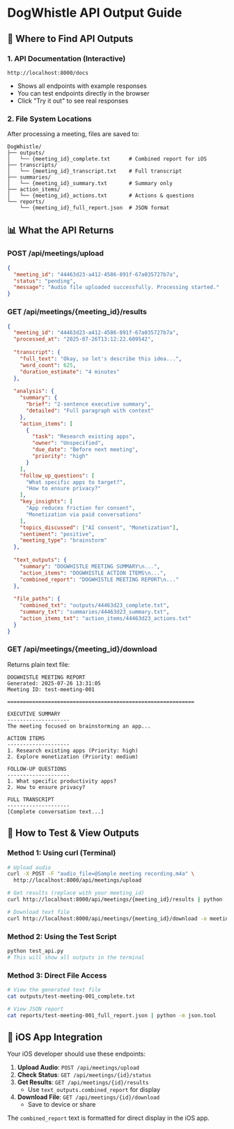 # DogWhistle API Output Guide

## 📍 Where to Find API Outputs

### 1. **API Documentation (Interactive)**
```
http://localhost:8000/docs
```
- Shows all endpoints with example responses
- You can test endpoints directly in the browser
- Click "Try it out" to see real responses

### 2. **File System Locations**
After processing a meeting, files are saved to:
```
DogWhistle/
├── outputs/
│   └── {meeting_id}_complete.txt      # Combined report for iOS
├── transcripts/
│   └── {meeting_id}_transcript.txt    # Full transcript
├── summaries/
│   └── {meeting_id}_summary.txt       # Summary only
├── action_items/
│   └── {meeting_id}_actions.txt       # Actions & questions
└── reports/
    └── {meeting_id}_full_report.json  # JSON format
```

## 📊 What the API Returns

### **POST /api/meetings/upload**
```json
{
  "meeting_id": "44463d23-a412-4586-891f-67a035727b7a",
  "status": "pending",
  "message": "Audio file uploaded successfully. Processing started."
}
```

### **GET /api/meetings/{meeting_id}/results**
```json
{
  "meeting_id": "44463d23-a412-4586-891f-67a035727b7a",
  "processed_at": "2025-07-26T13:12:22.609542",
  
  "transcript": {
    "full_text": "Okay, so let's describe this idea...",
    "word_count": 625,
    "duration_estimate": "4 minutes"
  },
  
  "analysis": {
    "summary": {
      "brief": "2-sentence executive summary",
      "detailed": "Full paragraph with context"
    },
    "action_items": [
      {
        "task": "Research existing apps",
        "owner": "Unspecified",
        "due_date": "Before next meeting",
        "priority": "high"
      }
    ],
    "follow_up_questions": [
      "What specific apps to target?",
      "How to ensure privacy?"
    ],
    "key_insights": [
      "App reduces friction for consent",
      "Monetization via paid conversations"
    ],
    "topics_discussed": ["AI consent", "Monetization"],
    "sentiment": "positive",
    "meeting_type": "brainstorm"
  },
  
  "text_outputs": {
    "summary": "DOGWHISTLE MEETING SUMMARY\n...",
    "action_items": "DOGWHISTLE ACTION ITEMS\n...",
    "combined_report": "DOGWHISTLE MEETING REPORT\n..."
  },
  
  "file_paths": {
    "combined_txt": "outputs/44463d23_complete.txt",
    "summary_txt": "summaries/44463d23_summary.txt",
    "action_items_txt": "action_items/44463d23_actions.txt"
  }
}
```

### **GET /api/meetings/{meeting_id}/download**
Returns plain text file:
```
DOGWHISTLE MEETING REPORT
Generated: 2025-07-26 13:31:05
Meeting ID: test-meeting-001

============================================================

EXECUTIVE SUMMARY
--------------------
The meeting focused on brainstorming an app...

ACTION ITEMS
--------------------
1. Research existing apps (Priority: high)
2. Explore monetization (Priority: medium)

FOLLOW-UP QUESTIONS
--------------------
1. What specific productivity apps?
2. How to ensure privacy?

FULL TRANSCRIPT
--------------------
[Complete conversation text...]
```

## 🧪 How to Test & View Outputs

### Method 1: Using curl (Terminal)
```bash
# Upload audio
curl -X POST -F "audio_file=@Sample meeting recording.m4a" \
  http://localhost:8000/api/meetings/upload

# Get results (replace with your meeting_id)
curl http://localhost:8000/api/meetings/{meeting_id}/results | python -m json.tool

# Download text file
curl http://localhost:8000/api/meetings/{meeting_id}/download -o meeting_report.txt
```

### Method 2: Using the Test Script
```bash
python test_api.py
# This will show all outputs in the terminal
```

### Method 3: Direct File Access
```bash
# View the generated text file
cat outputs/test-meeting-001_complete.txt

# View JSON report
cat reports/test-meeting-001_full_report.json | python -m json.tool
```

## 📱 iOS App Integration

Your iOS developer should use these endpoints:

1. **Upload Audio**: `POST /api/meetings/upload`
2. **Check Status**: `GET /api/meetings/{id}/status`
3. **Get Results**: `GET /api/meetings/{id}/results`
   - Use `text_outputs.combined_report` for display
4. **Download File**: `GET /api/meetings/{id}/download`
   - Save to device or share

The `combined_report` text is formatted for direct display in the iOS app.